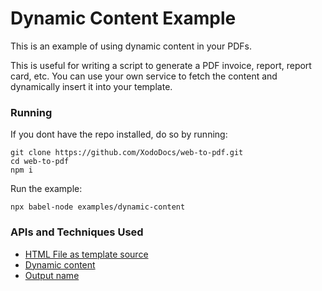 # Dynamic Content Example
This is an example of using dynamic content in your PDFs.

This is useful for writing a script to generate a PDF invoice, report, report card, etc. You can use your own service to fetch the content and dynamically insert it into your template.

### Running

If you dont have the repo installed, do so by running:
```
git clone https://github.com/XodoDocs/web-to-pdf.git
cd web-to-pdf
npm i
```

Run the example:
```
npx babel-node examples/dynamic-content
```

### APIs and Techniques Used
- [HTML File as template source](../../documentation/api.md#html-file)
- [Dynamic content](../../documentation/content.md)
- [Output name](../../documentation/api.md#outputname)